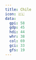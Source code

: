 ```yaml
---
title: Chile
icon: 🇨🇱
data:
  gpi: 58
  gdp: 45
  hdi: 44
  whr: 38
  col: 69
  gci: 33
  gfs: 19
---
```

